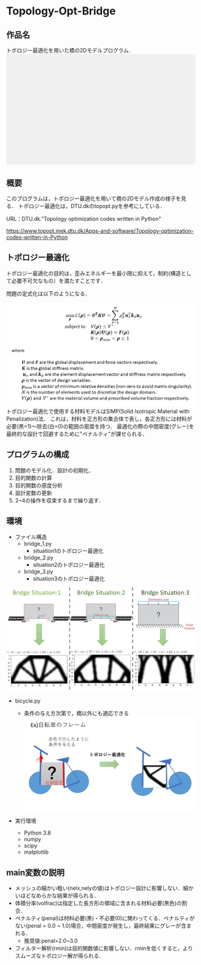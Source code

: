 # Topology-Opt-Bridge

## 作品名
トポロジー最適化を用いた橋の2Dモデルプログラム．
![demo](img/topology.gif)

## 概要
このプログラムは，トポロジー最適化を用いて橋の2Dモデル作成の様子を見る．
トポロジー最適化は，DTU.dkのtopopt.pyを参考にしている．

URL：DTU.dk."Topology optimization codes written in Python"

https://www.topopt.mek.dtu.dk/Apps-and-software/Topology-optimization-codes-written-in-Python

## トポロジー最適化
トポロジー最適化の目的は，歪みエネルギーを最小限に抑えて，制約(構造として必要不可欠なもの）を満たすことです．
 
 問題の定式化は以下のようになる．
 
![目的関数](img/topology_formulation.jpg)
 トポロジー最適化で使用する材料モデルはSIMP(Solid Isotropic Material with Penalization)法．
 これは，材料を正方形の集合体で表し，各正方形には材料が必要(黒=1)～除去(白=0)の範囲の密度を持つ．
 最適化の際の中間密度(グレー)を最終的な設計で回避するために"ペナルティ"が課せられる．
 
## プログラムの構成                

1. 問題のモデル化．設計の初期化．
2. 目的関数の計算
3. 目的関数の感度分析
4. 設計変数の更新
5. 2~4の操作を収束するまで繰り返す．


## 環境
- ファイル構造
  - bridge_1.py
    - situation1のトポロジー最適化
  - bridge_2.py
    - situation2のトポロジー最適化
  - bridge_3.py
    - situation3のトポロジー最適化
    
![橋設計](img/bridge_situ.jpg)

  - bicycle.py
     - 条件の与え方次第で，橋以外にも適応できる
![自転車](img/bicycle.jpg)

- 実行環境
  - Python 3.8
  - numpy
  - scipy
  - matplotlib
  
## main変数の説明
- メッシュの細かい粗い(nelx,nelyの値)はトポロジー設計に影響しない．細かいほどなめらかな結果が得られる．
- 体積分率(volfrac)は指定した長方形の領域に含まれる材料必要(黒色)の割合．
- ペナルティ(penal)は材料必要(黒)・不必要(0)に関わってくる．ペナルティがない(penal = 0.0 ~ 1.0)場合，中間密度が発生し，最終結果にグレーが含まれる．  
     - 推奨値:penal=2.0~3.0
- フィルター解析(rmin)は目的関数値に影響しない．rminを低くすると，よりスムーズなトポロジー解が得られる．

